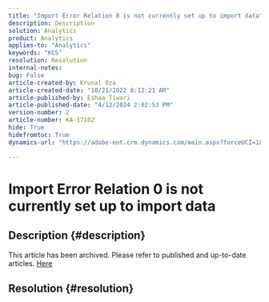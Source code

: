```yaml
---
title: "Import Error Relation 0 is not currently set up to import data"
description: Description
solution: Analytics
product: Analytics
applies-to: "Analytics"
keywords: "KCS"
resolution: Resolution
internal-notes: 
bug: False
article-created-by: Krunal Oza
article-created-date: "10/21/2022 8:12:21 AM"
article-published-by: Eshaa Tiwari
article-published-date: "4/12/2024 2:02:53 PM"
version-number: 2
article-number: KA-17102
hide: True
hidefromtoc: True
dynamics-url: "https://adobe-ent.crm.dynamics.com/main.aspx?forceUCI=1&pagetype=entityrecord&etn=knowledgearticle&id=18dd4612-1851-ed11-bba2-0022480867fb"

---
```

# Import Error Relation 0 is not currently set up to import data

## Description {#description}

This article has been archived. Please refer to published and up-to-date articles. [Here](https://experienceleague.adobe.com/search.html#sort=relevancy)

## Resolution {#resolution}

